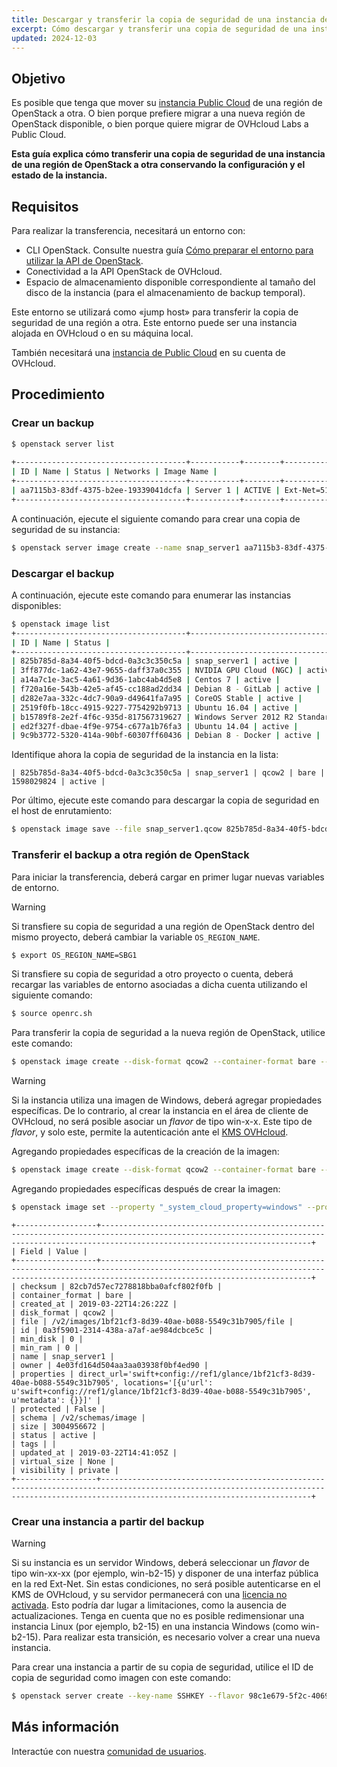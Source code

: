 ```yaml
---
title: Descargar y transferir la copia de seguridad de una instancia de una región de OpenStack a otra
excerpt: Cómo descargar y transferir una copia de seguridad de una instancia de una región de OpenStack a otra conservando la configuración y el estado de la instancia
updated: 2024-12-03
---
```


## Objetivo

Es posible que tenga que mover su [instancia Public Cloud](/links/public-cloud/compute) de una región de OpenStack a otra. O bien porque prefiere migrar a una nueva región de OpenStack disponible, o bien porque quiere migrar de OVHcloud Labs a Public Cloud.

**Esta guía explica cómo transferir una copia de seguridad de una instancia de una región de OpenStack a otra conservando la configuración y el estado de la instancia.**

## Requisitos

Para realizar la transferencia, necesitará un entorno con:

- CLI OpenStack. Consulte nuestra guía [Cómo preparar el entorno para utilizar la API de OpenStack](/pages/public_cloud/compute/prepare_the_environment_for_using_the_openstack_api).
- Conectividad a la API OpenStack de OVHcloud.
- Espacio de almacenamiento disponible correspondiente al tamaño del disco de la instancia (para el almacenamiento de backup temporal).

Este entorno se utilizará como «jump host» para transferir la copia de seguridad de una región a otra. Este entorno puede ser una instancia alojada en OVHcloud o en su máquina local.

También necesitará una [instancia de Public Cloud](/links/public-cloud/compute) en su cuenta de OVHcloud.

## Procedimiento

### Crear un backup

```bash
$ openstack server list
 
+--------------------------------------+-----------+--------+--------------------------------------------------+--------------+
| ID | Name | Status | Networks | Image Name |
+--------------------------------------+-----------+--------+--------------------------------------------------+--------------+
| aa7115b3-83df-4375-b2ee-19339041dcfa | Server 1 | ACTIVE | Ext-Net=51.xxx.xxx.xxx, 2001:41d0:xxx:xxxx::xxxx | Ubuntu 16.04 |
+--------------------------------------+-----------+--------+--------------------------------------------------+--------------+
```

A continuación, ejecute el siguiente comando para crear una copia de seguridad de su instancia:

```bash 
$ openstack server image create --name snap_server1 aa7115b3-83df-4375-b2ee-19339041dcfa
```

### Descargar el backup

A continuación, ejecute este comando para enumerar las instancias disponibles:

```bash
$ openstack image list
+--------------------------------------+-----------------------------------------------+--------+
| ID | Name | Status |
+--------------------------------------+-----------------------------------------------+--------+
| 825b785d-8a34-40f5-bdcd-0a3c3c350c5a | snap_server1 | active |
| 3ff877dc-1a62-43e7-9655-daff37a0c355 | NVIDIA GPU Cloud (NGC) | active |
| a14a7c1e-3ac5-4a61-9d36-1abc4ab4d5e8 | Centos 7 | active |
| f720a16e-543b-42e5-af45-cc188ad2dd34 | Debian 8 - GitLab | active |
| d282e7aa-332c-4dc7-90a9-d49641fa7a95 | CoreOS Stable | active |
| 2519f0fb-18cc-4915-9227-7754292b9713 | Ubuntu 16.04 | active |
| b15789f8-2e2f-4f6c-935d-817567319627 | Windows Server 2012 R2 Standard - UEFI | active |
| ed2f327f-dbae-4f9e-9754-c677a1b76fa3 | Ubuntu 14.04 | active |
| 9c9b3772-5320-414a-90bf-60307ff60436 | Debian 8 - Docker | active |
```

Identifique ahora la copia de seguridad de la instancia en la lista:

```text
| 825b785d-8a34-40f5-bdcd-0a3c3c350c5a | snap_server1 | qcow2 | bare | 1598029824 | active |
```

Por último, ejecute este comando para descargar la copia de seguridad en el host de enrutamiento:

```bash
$ openstack image save --file snap_server1.qcow 825b785d-8a34-40f5-bdcd-0a3c3c350c5a
```

<a name="transfer"></a>

### Transferir el backup a otra región de OpenStack

Para iniciar la transferencia, deberá cargar en primer lugar nuevas variables de entorno.

> [!warning]
>
> Si transfiere su copia de seguridad a una región de OpenStack dentro del mismo proyecto, deberá cambiar la variable `OS_REGION_NAME`.
>

```bash
$ export OS_REGION_NAME=SBG1
```

Si transfiere su copia de seguridad a otro proyecto o cuenta, deberá recargar las variables de entorno asociadas a dicha cuenta utilizando el siguiente comando:

```bash
$ source openrc.sh
```

Para transferir la copia de seguridad a la nueva región de OpenStack, utilice este comando:

```bash
$ openstack image create --disk-format qcow2 --container-format bare --file snap_server1.qcow snap_server1
```

> [!warning]
>
> Si la instancia utiliza una imagen de Windows, deberá agregar propiedades específicas. De lo contrario, al crear la instancia en el área de cliente de OVHcloud, no será posible asociar un *flavor* de tipo win-x-x. Este tipo de *flavor*, y solo este, permite la autenticación ante el [KMS OVHcloud](/pages/manage_and_operate/kms/quick-start).
>

Agregando propiedades específicas de la creación de la imagen:

```bash
$ openstack image create --disk-format qcow2 --container-format bare --file snap_server1.qcow --property "_system_cloud_property=windows" --property "distro_family=windows" --property "os_type=windows" snap_server1
```

Agregando propiedades específicas después de crear la imagen:

```bash
$ openstack image set --property "_system_cloud_property=windows" --property "distro_family=windows" --property "os_type=windows" <image_uuid>
```

```text
+------------------+-------------------------------------------------------------------------------------------------------------------------------------------------------------------------------------------+
| Field | Value |
+------------------+-------------------------------------------------------------------------------------------------------------------------------------------------------------------------------------------+
| checksum | 82cb7d57ec7278818bba0afcf802f0fb |
| container_format | bare |
| created_at | 2019-03-22T14:26:22Z |
| disk_format | qcow2 |
| file | /v2/images/1bf21cf3-8d39-40ae-b088-5549c31b7905/file |
| id | 0a3f5901-2314-438a-a7af-ae984dcbce5c |
| min_disk | 0 |
| min_ram | 0 |
| name | snap_server1 |
| owner | 4e03fd164d504aa3aa03938f0bf4ed90 |
| properties | direct_url='swift+config://ref1/glance/1bf21cf3-8d39-40ae-b088-5549c31b7905', locations='[{u'url': u'swift+config://ref1/glance/1bf21cf3-8d39-40ae-b088-5549c31b7905', u'metadata': {}}]' |
| protected | False |
| schema | /v2/schemas/image |
| size | 3004956672 |
| status | active |
| tags | |
| updated_at | 2019-03-22T14:41:05Z |
| virtual_size | None |
| visibility | private |
+------------------+-------------------------------------------------------------------------------------------------------------------------------------------------------------------------------------------+
```

### Crear una instancia a partir del backup

> [!warning]
>
> Si su instancia es un servidor Windows, deberá seleccionar un *flavor* de tipo win-xx-xx (por ejemplo, win-b2-15) y disponer de una interfaz pública en la red Ext-Net. Sin estas condiciones, no será posible autenticarse en el KMS de OVHcloud, y su servidor permanecerá con una [licencia no activada](/pages/public_cloud/compute/activate-windows-license-private-mode). Esto podría dar lugar a limitaciones, como la ausencia de actualizaciones. Tenga en cuenta que no es posible redimensionar una instancia Linux (por ejemplo, b2-15) en una instancia Windows (como win-b2-15). Para realizar esta transición, es necesario volver a crear una nueva instancia.
>

Para crear una instancia a partir de su copia de seguridad, utilice el ID de copia de seguridad como imagen con este comando:

```bash
$ openstack server create --key-name SSHKEY --flavor 98c1e679-5f2c-4069-b4da-4a4f7179b758 --image 0a3f5901-2314-438a-a7af-ae984dcbce5c Server1_from_snap
```

## Más información

Interactúe con nuestra [comunidad de usuarios](/links/community).